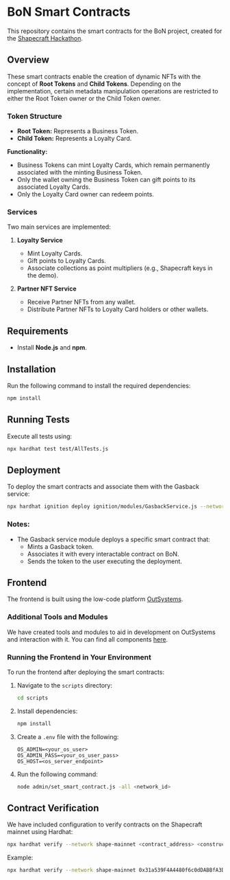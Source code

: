 # BoN Smart Contracts

This repository contains the smart contracts for the BoN project, created for the [Shapecraft Hackathon](https://university.alchemy.com/hackathons/shapecraft).

## Overview

These smart contracts enable the creation of dynamic NFTs with the concept of **Root Tokens** and **Child Tokens**. Depending on the implementation, certain metadata manipulation operations are restricted to either the Root Token owner or the Child Token owner.

### Token Structure

- **Root Token:** Represents a Business Token.
- **Child Token:** Represents a Loyalty Card.

**Functionality:**

- Business Tokens can mint Loyalty Cards, which remain permanently associated with the minting Business Token.
- Only the wallet owning the Business Token can gift points to its associated Loyalty Cards.
- Only the Loyalty Card owner can redeem points.

### Services

Two main services are implemented:

1. **Loyalty Service**

   - Mint Loyalty Cards.
   - Gift points to Loyalty Cards.
   - Associate collections as point multipliers (e.g., Shapecraft keys in the demo).

2. **Partner NFT Service**
   - Receive Partner NFTs from any wallet.
   - Distribute Partner NFTs to Loyalty Card holders or other wallets.

## Requirements

- Install **Node.js** and **npm**.

## Installation

Run the following command to install the required dependencies:

```bash
npm install
```

## Running Tests

Execute all tests using:

```bash
npx hardhat test test/AllTests.js
```

## Deployment

To deploy the smart contracts and associate them with the Gasback service:

```bash
npx hardhat ignition deploy ignition/modules/GasbackService.js --network <network_id>
```

### Notes:

- The Gasback service module deploys a specific smart contract that:
  - Mints a Gasback token.
  - Associates it with every interactable contract on BoN.
  - Sends the token to the user executing the deployment.

## Frontend

The frontend is built using the low-code platform [OutSystems](https://www.outsystems.com/forge/component-overview/20550/businessonchain-o11).

### Additional Tools and Modules

We have created tools and modules to aid in development on OutSystems and interaction with it. You can find all components [here](https://www.outsystems.com/forge/).

### Running the Frontend in Your Environment

To run the frontend after deploying the smart contracts:

1. Navigate to the `scripts` directory:

   ```bash
   cd scripts
   ```

2. Install dependencies:

   ```bash
   npm install
   ```

3. Create a `.env` file with the following:

   ```env
   OS_ADMIN=<your_os_user>
   OS_ADMIN_PASS=<your_os_user_pass>
   OS_HOST=<os_server_endpoint>
   ```

4. Run the following command:
   ```bash
   node admin/set_smart_contract.js -all <network_id>
   ```

## Contract Verification

We have included configuration to verify contracts on the Shapecraft mainnet using Hardhat:

```bash
npx hardhat verify --network shape-mainnet <contract_address> <constructor_params>
```

Example:

```bash
npx hardhat verify --network shape-mainnet 0x31a539F4A4480f6c0dDABBfA3D58e7FB9608d462 0x5d84B43d662CB1787716D4804A6164Efc135FfB6
```
